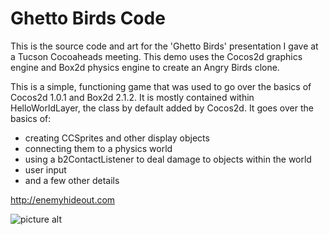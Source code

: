 # Ghetto Birds Code #
This is the source code and art for the 'Ghetto Birds' presentation I gave at a Tucson Cocoaheads meeting. This demo uses the Cocos2d graphics engine and Box2d physics engine to create an Angry Birds clone.

This is a simple, functioning game that was used to go over the basics of Cocos2d 1.0.1 and Box2d 2.1.2. It is mostly contained within HelloWorldLayer, the class by default added by Cocos2d. It goes over the basics of:

 * creating CCSprites and other display objects
 * connecting them to a physics world
 * using a b2ContactListener to deal damage to objects within the world
 * user input
 * and a few other details
 
http://enemyhideout.com
 
![picture alt](https://github.com/robotron2084/GhettoBirds/raw/master/Creative/gb_screenshot.png) 